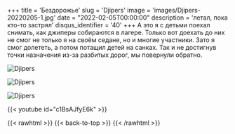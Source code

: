 +++
title = 'Бездорожье'
slug = 'Djipers'
image = 'images/Djipers-20220205-1.jpg'
date = "2022-02-05T00:00:00"
description = 'летал, пока кто-то застрял'
disqus_identifier = '40'
+++
А это я с детьми поехал снимать, как джиперы собираются в лагере.
Только вот доехать до них не смог не только я на своём седане, но и многие участники.
Зато я смог долететь, а потом потащил детей на санках. Так и не достигнув точки назначения из-за разбитых дорог, мы повернули обратно.

![Djipers](/images/Djipers-20220205-2.jpg)

![Djipers](/images/Djipers-20220205-3.jpg)

![Djipers](/images/Djipers-20220205-4.jpg)

{{< youtube id="c1BsAJfyE6k" >}}


{{< rawhtml >}}
{{< back-to-top >}}
{{< /rawhtml >}}